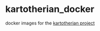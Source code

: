 # kartotherian_docker
  docker images for the [kartotherian project](https://github.com/kartotherian/kartotherian)
